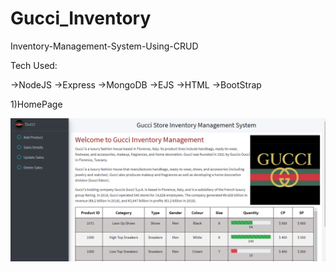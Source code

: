 # Gucci_Inventory

Inventory-Management-System-Using-CRUD

Tech Used:

->NodeJS
->Express
->MongoDB
->EJS
->HTML
->BootStrap

1)HomePage

![](homepage.png)

